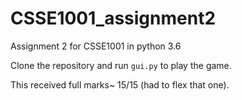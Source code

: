 # CSSE1001_assignment2
Assignment 2 for CSSE1001 in python 3.6

Clone the repository and run `gui.py` to play the game.

This received full marks~ 15/15 (had to flex that one).
